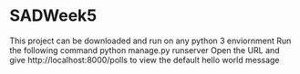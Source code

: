# SADWeek5
This project can be downloaded and run on any python 3 enviornment
Run the following command 
python manage.py runserver
Open the URL and give http://localhost:8000/polls to view the default hello world message
